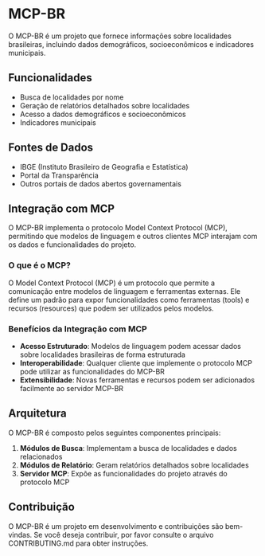 # MCP-BR

O MCP-BR é um projeto que fornece informações sobre localidades brasileiras, incluindo dados demográficos, socioeconômicos e indicadores municipais.

## Funcionalidades

- Busca de localidades por nome
- Geração de relatórios detalhados sobre localidades
- Acesso a dados demográficos e socioeconômicos
- Indicadores municipais

## Fontes de Dados

- IBGE (Instituto Brasileiro de Geografia e Estatística)
- Portal da Transparência
- Outros portais de dados abertos governamentais

## Integração com MCP

O MCP-BR implementa o protocolo Model Context Protocol (MCP), permitindo que modelos de linguagem e outros clientes MCP interajam com os dados e funcionalidades do projeto.

### O que é o MCP?

O Model Context Protocol (MCP) é um protocolo que permite a comunicação entre modelos de linguagem e ferramentas externas. Ele define um padrão para expor funcionalidades como ferramentas (tools) e recursos (resources) que podem ser utilizados pelos modelos.

### Benefícios da Integração com MCP

- **Acesso Estruturado**: Modelos de linguagem podem acessar dados sobre localidades brasileiras de forma estruturada
- **Interoperabilidade**: Qualquer cliente que implemente o protocolo MCP pode utilizar as funcionalidades do MCP-BR
- **Extensibilidade**: Novas ferramentas e recursos podem ser adicionados facilmente ao servidor MCP-BR

## Arquitetura

O MCP-BR é composto pelos seguintes componentes principais:

1. **Módulos de Busca**: Implementam a busca de localidades e dados relacionados
2. **Módulos de Relatório**: Geram relatórios detalhados sobre localidades
3. **Servidor MCP**: Expõe as funcionalidades do projeto através do protocolo MCP

## Contribuição

O MCP-BR é um projeto em desenvolvimento e contribuições são bem-vindas. Se você deseja contribuir, por favor consulte o arquivo CONTRIBUTING.md para obter instruções.
